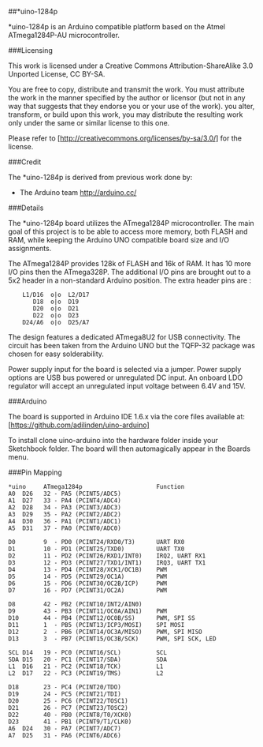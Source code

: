 ##\*uino-1284p 

\*uino-1284p is an Arduino compatible platform based on the Atmel ATmega1284P-AU microcontroller.

###Licensing

This work is licensed under a Creative Commons Attribution-ShareAlike 3.0 Unported License, CC BY-SA.

You are free to copy, distribute and transmit the work. You must attribute the work in the manner specified by the author or licensor (but not in any way that suggests that they endorse you or your use of the work). you alter, transform, or build upon this work, you may distribute the resulting work only under the same or similar license to this one.  

Please refer to [http://creativecommons.org/licenses/by-sa/3.0/] for the license.

###Credit

The *uino-1284p is derived from previous work done by:

- The Arduino team <http://arduino.cc/>

###Details

The *uino-1284p board utilizes the ATmega1284P microcontroller. The main goal of this project is to be able to access more memory, both FLASH and RAM, while keeping the Arduino UNO compatible board size and I/O assignments.

The ATmega1284P provides 128k of FLASH and 16k of RAM. It has 10 more I/O pins then the ATmega328P. The additional I/O pins are brought out to a 5x2 header in a non-standard Arduino position. The extra header pins are :

        L1/D16  o|o  L2/D17
           D18  o|o  D19
           D20  o|o  D21
           D22  o|o  D23
        D24/A6  o|o  D25/A7


The design features a dedicated ATmega8U2 for USB connectivity. The circuit has been taken from the Arduino UNO but the TQFP-32 package was chosen for easy solderability.

Power supply input for the board is selected via a jumper. Power supply options are USB bus powered or unregulated DC input. An onboard LDO regulator will accept an unregulated input voltage between 6.4V and 15V.

###Arduino

The board is supported in Arduino IDE 1.6.x via the core files available at: [https://github.com/adilinden/uino-arduino]

To install clone uino-arduino into the hardware folder inside your Sketchbook folder. The board will then automagically appear in the Boards menu.

###Pin Mapping

```
*uino     ATmega1284p                     Function
A0  D26   32 - PA5 (PCINT5/ADC5)
A1  D27   33 - PA4 (PCINT4/ADC4)
A2  D28   34 - PA3 (PCINT3/ADC3)
A3  D29   35 - PA2 (PCINT2/ADC2)
A4  D30   36 - PA1 (PCINT1/ADC1)
A5  D31   37 - PA0 (PCINT0/ADC0)

D0        9  - PD0 (PCINT24/RXD0/T3)      UART RX0
D1        10 - PD1 (PCINT25/TXD0)         UART TX0
D2        11 - PD2 (PCINT26/RXD1/INT0)    IRQ2, UART RX1
D3        12 - PD3 (PCINT27/TXD1/INT1)    IRQ3, UART TX1
D4        13 - PD4 (PCINT28/XCK1/OC1B)    PWM
D5        14 - PD5 (PCINT29/OC1A)         PWM
D6        15 - PD6 (PCINT30/OC2B/ICP)     PWM
D7        16 - PD7 (PCINT31/OC2A)         PWM

D8        42 - PB2 (PCINT10/INT2/AIN0)  
D9        43 - PB3 (PCINT11/OC0A/AIN1)    PWM
D10       44 - PB4 (PCINT12/OC0B/SS)      PWM, SPI SS
D11       1  - PB5 (PCINT13/ICP3/MOSI)    SPI MOSI
D12       2  - PB6 (PCINT14/OC3A/MISO)    PWM, SPI MISO
D13       3  - PB7 (PCINT15/OC3B/SCK)     PWM, SPI SCK, LED

SCL D14   19 - PC0 (PCINT16/SCL)          SCL
SDA D15   20 - PC1 (PCINT17/SDA)          SDA
L1  D16   21 - PC2 (PCINT18/TCK)          L1
L2  D17   22 - PC3 (PCINT19/TMS)          L2

D18       23 - PC4 (PCINT20/TDO)
D19       24 - PC5 (PCINT21/TDI)
D20       25 - PC6 (PCINT22/TOSC1)
D21       26 - PC7 (PCINT23/TOSC2)
D22       40 - PB0 (PCINT8/T0/XCK0)
D23       41 - PB1 (PCINT9/T1/CLK0)
A6  D24   30 - PA7 (PCINT7/ADC7)
A7  D25   31 - PA6 (PCINT6/ADC6)
```

